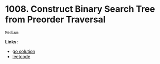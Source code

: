 
# 1008. Construct Binary Search Tree from Preorder Traversal

    Medium

**Links:**

- [go solution](./1008-construct-binary-search-tree-from-preorder-traversal.go)
- [leetcode](https://leetcode.com/problems/construct-binary-search-tree-from-preorder-traversal/)
